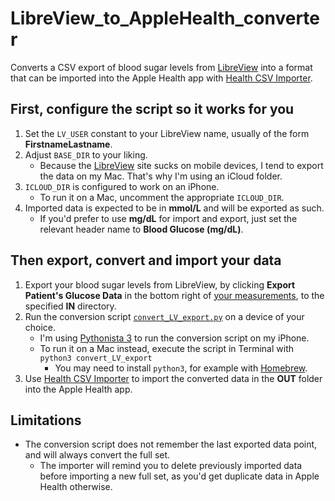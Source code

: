 # LibreView_to_AppleHealth_converter
Converts a CSV export of blood sugar levels from [LibreView](https://libreview.com) into a format that can be imported into the Apple Health app with [Health CSV Importer](https://lionheartsw.com/software/health-csv-importer/).

## First, configure the script so it works for you
1. Set the `LV_USER` constant to your LibreView name, usually of the form **FirstnameLastname**.
2. Adjust `BASE_DIR` to your liking.
   - Because the [LibreView](https://libreview.com) site sucks on mobile devices, I tend to export the data on my Mac. That's why I'm using an iCloud folder.
3. `ICLOUD_DIR` is configured to work on an iPhone.
   - To run it on a Mac, uncomment the appropriate `ICLOUD_DIR`.
4. Imported data is expected to be in **mmol/L** and will be exported as such.
   - If you'd prefer to use **mg/dL** for import and export, just set the relevant header name to **Blood Glucose (mg/dL)**.

## Then export, convert and import your data
1. Export your blood sugar levels from LibreView, by clicking **Export Patient's Glucose Data** in the bottom right of [your measurements](https://www1.libreview.com/Dashboard/MyMeasurements), to the specified **IN** directory.
2. Run the conversion script [`convert_LV_export.py`](./convert_LV_export.py) on a device of your choice.
   - I'm using [Pythonista 3](https://omz-software.com/pythonista/) to run the conversion script on my iPhone.
   - To run it on a Mac instead, execute the script in Terminal with `python3 convert_LV_export`
     - You may need to install `python3`, for example with [Homebrew](https://brew.sh).
3. Use [Health CSV Importer](https://lionheartsw.com/software/health-csv-importer/) to import the converted data in the **OUT** folder into the Apple Health app.

## Limitations
- The conversion script does not remember the last exported data point, and will always convert the full set.
  - The importer will remind you to delete previously imported data before importing a new full set, as you'd get duplicate data in Apple Health otherwise.
